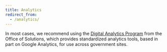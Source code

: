 ```yaml
---
title: Analytics
redirect_from:
  - /analytics/
---
```


In most cases, we recommend using the
[Digital Analytics Program](https://digital.gov/services/dap/) from the Office
of Solutions, which provides standardized analytics tools, based in part on
Google Analytics, for use across government sites.
